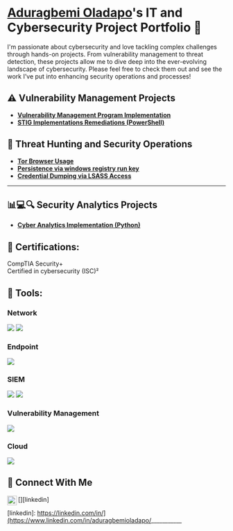 # <a href="https://www.linkedin.com/in/aduragbemioladapo/">Aduragbemi Oladapo</a>'s IT and Cybersecurity Project Portfolio 🔐

I'm passionate about cybersecurity and love tackling complex challenges through hands-on projects. From vulnerability management to threat detection, these projects allow me to dive deep into the ever-evolving landscape of cybersecurity. Please feel free to check them out and see the work I’ve put into enhancing security operations and processes!


## ⚠️ Vulnerability Management Projects

- **[Vulnerability Management Program Implementation](https://github.com/aduragbemioo/Vulnerability-Management-Program-Implementation/tree/main)**
- **[STIG Implementations Remediations (PowerShell)](https://github.com/aduragbemioo/STIG_IMPLEMENTATIONS)**

## 🚨 Threat Hunting and Security Operations

- **[Tor Browser Usage](https://github.com/aduragbemioo/threat-hunting-scenario-tor)**
- **[Persistence via windows registry run key](https://github.com/aduragbemioo/Threat-Event-Persistence-via-Windows-Registry-Run-Key-)**
- **[Credential Dumping via LSASS Access](https://github.com/aduragbemioo/Threat-Hunt-Scenario-Credential-Dumping-via-LSASS-Access)**

<hr/>

## 📊💻🔍 Security Analytics Projects
- **[Cyber Analytics Implementation (Python) ](https://github.com/aduragbemioo/Cyber-Analytics)**

<h2>📜 Certifications:</h2>
CompTIA Security+ <br> Certified in cybersecurity (ISC)²

<h2>🧰 Tools:</h2>

### Network
<div>
    <img src="https://img.shields.io/badge/-Active%20Directory-0078D4?&style=for-the-badge&logo=Windows&logoColor=white" />
    <img src="https://img.shields.io/badge/-Wireshark-1679A7?&style=for-the-badge&logo=Wireshark&logoColor=white" />
</div>

### Endpoint
<div>
    <img src="https://img.shields.io/badge/-Microsoft_Defender_for_Endpoint-00A4EF?&style=for-the-badge&logo=Microsoft&logoColor=white" />
</div>

### SIEM
<div>
    <img src="https://img.shields.io/badge/-Microsoft_Sentinel-00A4EF?&style=for-the-badge&logo=Microsoft&logoColor=white" />
    <img src="https://img.shields.io/badge/-Splunk-000000?&style=for-the-badge&logo=Splunk&logoColor=white" />
</div>


### Vulnerability Management
<div>
    <img src="https://img.shields.io/badge/-Tenable-3E4D88?&style=for-the-badge&logo=Tenable&logoColor=white" />
</div>

### Cloud
<div>
    <img src="https://img.shields.io/badge/-Microsoft%20Azure-0078D4?&style=for-the-badge&logo=Microsoft%20Azure&logoColor=white" />
</div>

## 🤳 Connect With Me

[<img align="left" alt="___________ | LinkedIn" width="22px" src="https://cdn.jsdelivr.net/npm/simple-icons@v3/icons/linkedin.svg" />][linkedin]


[linkedin]: https://linkedin.com/in/](https://www.linkedin.com/in/aduragbemioladapo/___________

<!--
<img width="35" alt="image" src="https://github.com/user-attachments/assets/2f41c7cd-5ea8-4475-b451-a37161b6c3fb"> 
<img width="35" alt="image" src="https://github.com/user-attachments/assets/77649969-9910-4994-8b96-74a116cfb2a8">
-->
